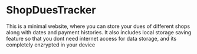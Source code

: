 # ShopDuesTracker
This is a minimal website, where you can store your dues of different shops along with dates and payment histories. It also includes local storage saving feature so that you dont need internet access for data storage, and its completely enzrypted in your device
